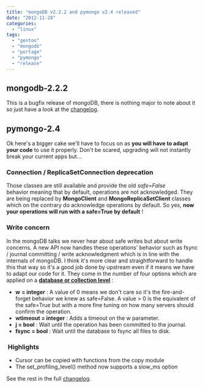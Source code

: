 ```yaml
---
title: "mongoDB v2.2.2 and pymongo v2.4 released"
date: "2012-11-28"
categories: 
  - "linux"
tags: 
  - "gentoo"
  - "mongodb"
  - "portage"
  - "pymongo"
  - "release"
---
```


## mongodb-2.2.2

This is a bugfix release of mongoDB, there is nothing major to note about it so just have a look at the [changelog](https://jira.mongodb.org/browse/SERVER/fixforversion/11886).

## pymongo-2.4

Ok here's a bigger cake we'll have to focus on as **you will have to adapt your code** to use it properly. Don't be scared, upgrading will not instantly break your current apps but...

### Connection / ReplicaSetConnection deprecation

Those classes are still available and provide the old _safe=False_ behavior meaning that by default, operations are not acknowledged. They are being replaced by **MongoClient** and **MongoReplicaSetClient** classes which on the contrary do acknowledge operations by default. So yes, **now your operations will run with a safe=True by default** !

### Write concern

In the mongoDB talks we never hear about safe writes but about write concerns. A new API now handles these operations' behavior such as fsync / journal committing / write acknowledgment which is in line with the internals of mongoDB. I think it's more clear and straightforward to handle this that way so it's a good job done by upstream even if it means we have to adapt our code for it. They come in the number of four options which are applied on a [**database or collection level**](http://api.mongodb.org/python/2.4/api/pymongo/collection.html#pymongo.collection.Collection.write_concern) :

- **w** **\= integer** : A value of 0 means we don't care so it's the fire-and-forget behavior we knew as safe=False. A value > 0 is the equivalent of the safe=True but with a more fine tuning on how many servers should confirm the operation.
- **wtimeout = integer** : Adds a timeout on the w parameter.
- **j = bool** : Wait until the operation has been committed to the journal.
- **fsync = bool** : Wait until the database to fsync all files to disk.

###  Highlights

- Cursor can be copied with functions from the copy module
- The set_profiling_level() method now supports a slow_ms option

See the rest in the full [changelog](http://api.mongodb.org/python/2.4/changelog.html).
